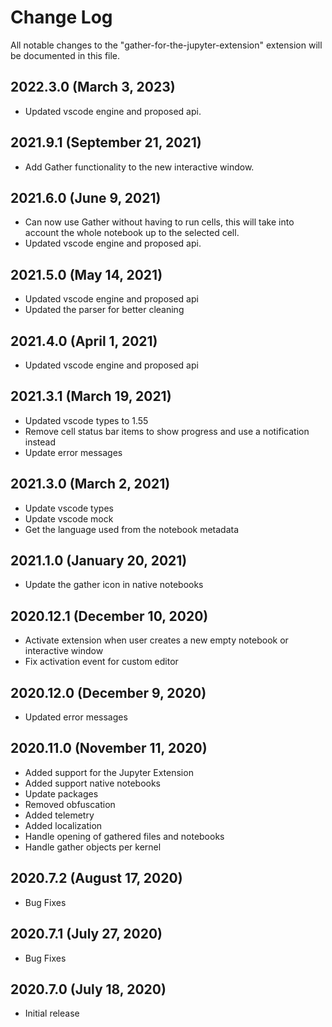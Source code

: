 # Change Log

All notable changes to the "gather-for-the-jupyter-extension" extension will be documented in this file.

## 2022.3.0 (March 3, 2023)
- Updated vscode engine and proposed api.

## 2021.9.1 (September 21, 2021)
- Add Gather functionality to the new interactive window.

## 2021.6.0 (June 9, 2021)
- Can now use Gather without having to run cells, this will take into account the whole notebook up to the selected cell.
- Updated vscode engine and proposed api.

## 2021.5.0 (May 14, 2021)
- Updated vscode engine and proposed api
- Updated the parser for better cleaning

## 2021.4.0 (April 1, 2021)
- Updated vscode engine and proposed api

## 2021.3.1 (March 19, 2021)
- Updated vscode types to 1.55
- Remove cell status bar items to show progress and use a notification instead
- Update error messages

## 2021.3.0 (March 2, 2021)
- Update vscode types
- Update vscode mock
- Get the language used from the notebook metadata

## 2021.1.0 (January 20, 2021)
- Update the gather icon in native notebooks

## 2020.12.1 (December 10, 2020)
- Activate extension when user creates a new empty notebook or interactive window
- Fix activation event for custom editor

## 2020.12.0 (December 9, 2020)
- Updated error messages

## 2020.11.0 (November 11, 2020)
- Added support for the Jupyter Extension
- Added support native notebooks
- Update packages
- Removed obfuscation
- Added telemetry
- Added localization
- Handle opening of gathered files and notebooks
- Handle gather objects per kernel

## 2020.7.2 (August 17, 2020)
- Bug Fixes

## 2020.7.1 (July 27, 2020)
- Bug Fixes

## 2020.7.0 (July 18, 2020)
- Initial release
